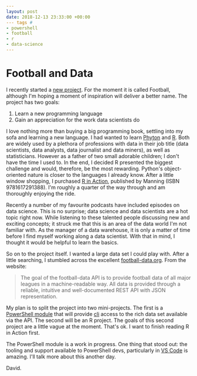 ```yaml
---
layout: post
date: 2018-12-13 23:33:00 +00:00
--- tags #
- powershell
- football
- r
- data-science
---
```

# Football and Data

I recently started a [new project](https://github.com/David-Rushton/Football).  For the moment it is called Football, although I'm hoping a moment of inspiration will deliver a better name.  The project has two goals:

1. Learn a new programming language
1. Gain an appreciation for the work data scientists do

I love nothing more than buying a big programming book, settling into my sofa and learning a new language.  I had wanted to learn [Phyton](https://en.wikipedia.org/wiki/Python_(programming_language)) and [R](https://en.wikipedia.org/wiki/R_(programming_language)).  Both are widely used by a plethora of professions with data in their job title (data scientists, data analysts, data journalist and data miners), as well as statisticians.  However as a father of two small adorable children; I don't have the time I used to.  In the end, I decided R presented the biggest challenge and would, therefore, be the most rewarding.  Python's object-oriented nature is closer to the languages I already know.  After a little window shopping, I purchased [R in Action](https://www.manning.com/books/r-in-action-second-edition), published by Manning (ISBN 9781617291388).  I'm roughly a quarter of the way through and am thoroughly enjoying the ride.

Recently a number of my favourite podcasts have included episodes on data science.  This is no surprise; data science and data scientists are a hot topic right now.  While listening to these talented people discussing new and exciting concepts; it struck me that this is an area of the data world I'm not familiar with.  As the manager of a data warehouse, it is only a  matter of time before I find myself working along a data scientist.  With that in mind, I thought it would be helpful to learn the basics.

So on to the project itself.  I wanted a large data set I could play with.  After a little searching, I stumbled across the excellent [football-data.org](https://www.football-data.org/).  From the website:

> The goal of the football-data API is to provide football data of all major leagues in a machine-readable way.
> All data is provided through a reliable, intuitive and well-documented REST API with JSON representation.

My plan is to split the project into two mini-projects.  The first is a [PowerShell module](https://docs.microsoft.com/en-us/powershell/module/microsoft.powershell.core/about/about_modules?view=powershell-6) that will provide [cli](https://en.wikipedia.org/wiki/Command-line_interface) access to the rich data set available via the API.  The second will be an R project.  The goals of this second project are a little vague at the moment.  That's ok.  I want to finish reading R in Action first.

The PowerShell module is a work in progress.  One thing that stood out: the tooling and support available to PowerShell devs, particularly in [VS Code](https://code.visualstudio.com/docs/languages/powershell) is amazing.  I'll talk more about this another day. 

David.
